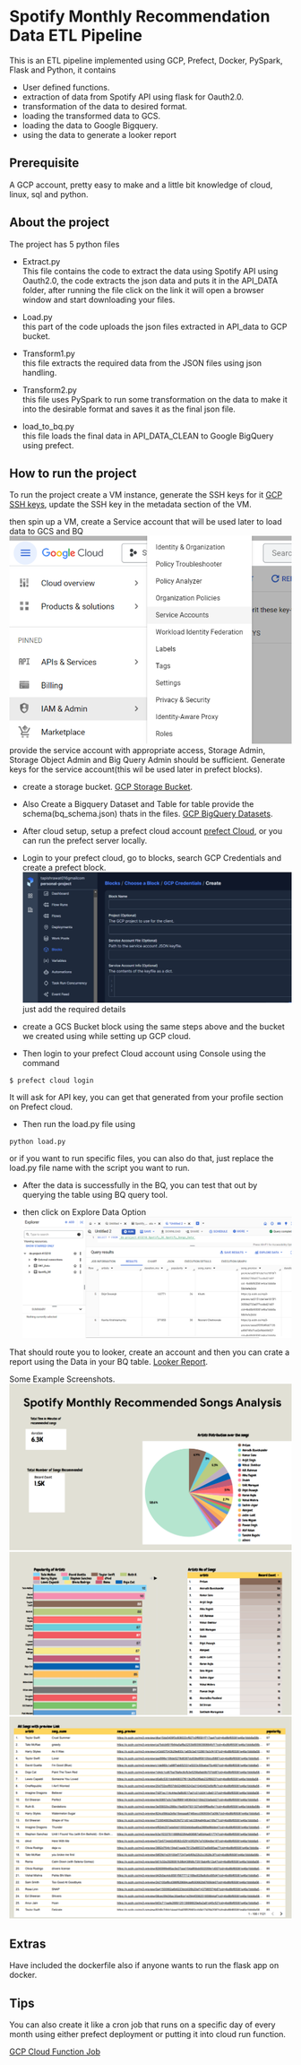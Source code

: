 # Spotify Monthly Recommendation Data ETL Pipeline
This is an ETL pipeline implemented using GCP, Prefect, Docker, PySpark, Flask and Python, it contains

* User defined functions.
* extraction of data from Spotify API using flask for Oauth2.0.
* transformation of the data to desired format.
* loading the transformed data to GCS.
* loading the data to Google Bigquery.
* using the data to generate a looker report


## Prerequisite
A GCP account, pretty easy to make and a little bit knowledge of cloud, linux, sql and python.




## About the project
The project has 5 python files 

* Extract.py</br>
This file contains the code to extract the data using Spotify API using Oauth2.0, 
the code extracts the json data and puts it in the API_DATA folder, after running the file click on the link 
it will open a browser window and start downloading your files.

* Load.py </br>
this part of the code uploads the json files extracted in  API_data to GCP bucket.

* Transform1.py </br>
this file extracts the required data from the JSON files using json handling.

* Transform2.py </br>
this file uses PySpark to run some transformation on the data to make it into the desirable format and saves it as the final json file.

* load_to_bq.py </br>
this file loads the final data in API_DATA_CLEAN to Google BigQuery using prefect.

## How to run the project
To run the project create a VM instance, generate the SSH keys for it 
[GCP SSH keys](https://cloud.google.com/compute/docs/connect/create-ssh-keys "GCP SSH_key Gen"), update the SSH key in the metadata section of the VM.


then spin up a VM, create a Service account that will be used later to load data to GCS and BQ
![Alt text](images/image-1.png)
provide the service account with appropriate access, 
Storage Admin, Storage Object Admin and Big Query Admin should be sufficient. Generate keys for the service account(this wil be used later in prefect blocks).

*  create a storage bucket.
[GCP Storage Bucket](https://cloud.google.com/storage/docs/creating-buckets "GCP Storage Bucket").

* Also Create a Bigquery Dataset and Table for table provide the schema(bq_schema.json) thats in the files.
[GCP 
BigQuery Datasets](https://cloud.google.com/bigquery/docs/datasets "GCP 
Bigquery Datasets").



* After cloud setup, setup a prefect cloud account 
[prefect Cloud](https://docs.prefect.io/2.10.21/cloud/cloud-quickstart/), or you can run the prefect server locally.

* Login to your prefect cloud, go to blocks, search GCP Credentials and create a prefect block.
![image-2.png](images%2Fimage-2.png)
just add the required details

* create a GCS Bucket block using the same steps above and the bucket we created using while setting up GCP cloud.

* Then login to your prefect Cloud account using Console
using the command 
```
$ prefect cloud login
```
It will ask for API key, you can get that generated from your profile section on Prefect cloud.

* Then run the load.py file using 
```
python load.py
```
or if you want to run specific files, you can also do that, just replace the load.py file name with the script you want to run.

* After the data is successfully in the BQ, you can test that out by querying the table using BQ query tool.

* then click on Explore Data Option
![image-4.png](images%2Fimage-4.png)

That should route you to looker, create an account and then you can crate a report using the Data in your BQ table.
[Looker Report](https://support.google.com/looker-studio/answer/12141699?hl=en#:~:text=a%20product%20integration-,Create%20a%20new,Sign%20in%20to%20Looker%20Studio.&text=Create%2C%20then%20select%20Report.,data%20and%20My%20data%20sources "Looker Report").

Some Example Screenshots.
![image-5.png](images%2Fimage-5.png)
![image-6.png](images%2Fimage-6.png)
![image-7.png](images%2Fimage-7.png)


## Extras
Have included the dockerfile also if anyone wants to run the flask app on docker.

## Tips
You can also create it like a cron job that runs on a specific day of every month using either prefect deployment or putting it into cloud run function.

[GCP Cloud Function Job](https://cloud.google.com/blog/products/application-development/how-to-schedule-a-recurring-python-script-on-gcp "GCP Cloud Function Job")

